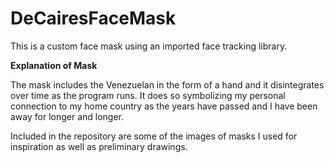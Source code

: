 




# DeCairesFaceMask
 
 This is a custom face mask using an imported face tracking library.  
 
 
 **Explanation of Mask** 
 
 The mask includes the Venezuelan in the form of a hand and it disintegrates over time as the program runs. It does so symbolizing my personal connection to my home country as the years have passed and I have been away for longer and longer.
 
 
 Included in the repository are some of the images of masks I used for inspiration as well as preliminary drawings.
